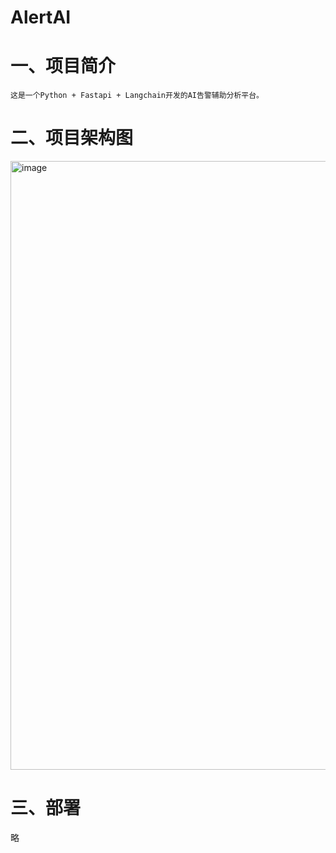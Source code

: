 # AlertAI
# 一、项目简介
    这是一个Python + Fastapi + Langchain开发的AI告警辅助分析平台。


# 二、项目架构图
<img width="974" alt="image" src="https://github.com/user-attachments/assets/56e69130-0988-4503-8b3f-812b576e788e" />

# 三、部署
略



